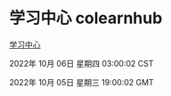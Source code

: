 # 学习中心 colearnhub
[学习中心](http://27.19.32.34:56308/colearnhub/)

2022年 10月 06日 星期四 03:00:02 CST

2022年 10月 05日 星期三 19:00:02 GMT

